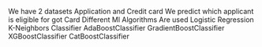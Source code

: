 We have 2 datasets Application and Credit card We predict which applicant is eligible for got Card Different Ml Algorithms Are used Logistic Regression K-Neighbors Classifier AdaBoostClassifier GradientBoostClassifier XGBoostClassifier CatBoostClassifier
